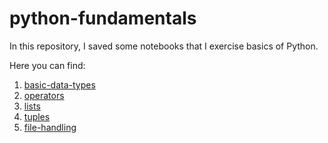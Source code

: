 # python-fundamentals
In this repository, I saved some notebooks that I exercise basics of Python.

Here you can find:
1. [basic-data-types](https://github.com/rogeriojunio/python-fundamentals/blob/main/data-types/basic-data-types.ipynb)
2. [operators](https://github.com/rogeriojunio/python-fundamentals/blob/main/operators/operators.ipynb)
3. [lists](https://github.com/rogeriojunio/python-fundamentals/blob/main/lists/lists.ipynb)
4. [tuples](https://github.com/rogeriojunio/python-fundamentals/blob/main/tuples/tuples.ipynb)
5. [file-handling](https://github.com/rogeriojunio/python-fundamentals/blob/main/file-handling/file-handling.ipynb)
